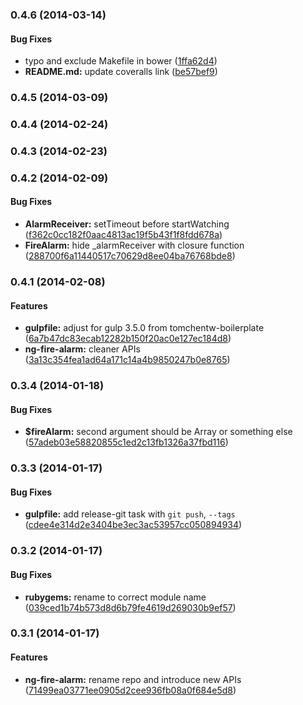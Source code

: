 <a name="0.4.6"></a>
### 0.4.6 (2014-03-14)


#### Bug Fixes

* typo and exclude Makefile in bower ([1ffa62d4](https://github.com/tomchentw/ng-fire-alarm/commit/1ffa62d435e02f2d45621f37afa3d920a45fa4ab))
* **README.md:** update coveralls link ([be57bef9](https://github.com/tomchentw/ng-fire-alarm/commit/be57bef90025f1b5baffba33c9b01c6599ee806f))


<a name="0.4.5"></a>
### 0.4.5 (2014-03-09)


<a name="0.4.4"></a>
### 0.4.4 (2014-02-24)


<a name="0.4.3"></a>
### 0.4.3 (2014-02-23)


<a name="0.4.2"></a>
### 0.4.2 (2014-02-09)


#### Bug Fixes

* **AlarmReceiver:** setTimeout before startWatching ([f362c0cc182f0aac4813ac19f5b43f1f8fdd678a](https://github.com/tomchentw/ng-fire-alarm/commit/f362c0cc182f0aac4813ac19f5b43f1f8fdd678a))
* **FireAlarm:** hide _alarmReceiver with closure function ([288700f6a11440517c70629d8ee04ba76768bde8](https://github.com/tomchentw/ng-fire-alarm/commit/288700f6a11440517c70629d8ee04ba76768bde8))


<a name="0.4.1"></a>
### 0.4.1 (2014-02-08)


#### Features

* **gulpfile:** adjust for gulp 3.5.0 from tomchentw-boilerplate ([6a7b47dc83ecab12282b150f20ac0e127ec184d8](https://github.com/tomchentw/ng-fire-alarm/commit/6a7b47dc83ecab12282b150f20ac0e127ec184d8))
* **ng-fire-alarm:** cleaner APIs ([3a13c354fea1ad64a171c14a4b9850247b0e8765](https://github.com/tomchentw/ng-fire-alarm/commit/3a13c354fea1ad64a171c14a4b9850247b0e8765))


<a name="0.3.4"></a>
### 0.3.4 (2014-01-18)


#### Bug Fixes

* **$fireAlarm:** second argument should be Array or something else ([57adeb03e58820855c1ed2c13fb1326a37fbd116](https://github.com/tomchentw/ng-fire-alarm/commit/57adeb03e58820855c1ed2c13fb1326a37fbd116))


<a name="0.3.3"></a>
### 0.3.3 (2014-01-17)


#### Bug Fixes

* **gulpfile:** add release-git task with `git push`, `--tags` ([cdee4e314d2e3404be3ec3ac53957cc050894934](https://github.com/tomchentw/ng-fire-alarm/commit/cdee4e314d2e3404be3ec3ac53957cc050894934))


<a name="0.3.2"></a>
### 0.3.2 (2014-01-17)


#### Bug Fixes

* **rubygems:** rename to correct module name ([039ced1b74b573d8d6b79fe4619d269030b9ef57](https://github.com/tomchentw/ng-fire-alarm/commit/039ced1b74b573d8d6b79fe4619d269030b9ef57))


<a name="0.3.1"></a>
### 0.3.1 (2014-01-17)


#### Features

* **ng-fire-alarm:** rename repo and introduce new APIs ([71499ea03771ee0905d2cee936fb08a0f684e5d8](https://github.com/tomchentw/ng-fire-alarm/commit/71499ea03771ee0905d2cee936fb08a0f684e5d8))


